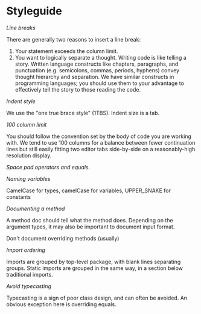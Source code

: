 # Styleguide

*Line breaks*

There are generally two reasons to insert a line break:
1. Your statement exceeds the column limit.
1. You want to logically separate a thought.
Writing code is like telling a story. Written language constructs like chapters, paragraphs, and punctuation (e.g. semicolons, commas, periods, hyphens) convey thought hierarchy and separation. We have similar constructs in programming languages; you should use them to your advantage to effectively tell the story to those reading the code.

*Indent style*

We use the "one true brace style" (1TBS). Indent size is a tab.

*100 column limit*

You should follow the convention set by the body of code you are working with. We tend to use 100 columns for a balance between fewer continuation lines but still easily fitting two editor tabs side-by-side on a reasonably-high resolution display.

*Space pad operators and equals.*

*Naming variables*

CamelCase for types, camelCase for variables, UPPER_SNAKE for constants

*Documenting a method*

A method doc should tell what the method does. Depending on the argument types, it may also be important to document input format.

Don't document overriding methods (usually)

*Import ordering*

Imports are grouped by top-level package, with blank lines separating groups. Static imports are grouped in the same way, in a section below traditional imports.

*Avoid typecasting*

Typecasting is a sign of poor class design, and can often be avoided. An obvious exception here is overriding equals.
